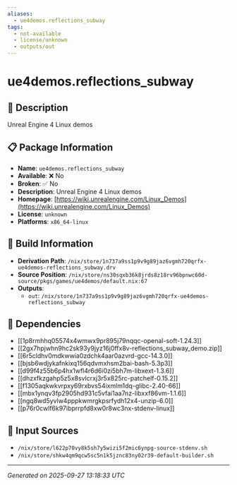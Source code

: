 ```yaml
---
aliases:
  - ue4demos.reflections_subway
tags:
  - not-available
  - license/unknown
  - outputs/out
---
```


# ue4demos.reflections_subway

## 📝 Description

Unreal Engine 4 Linux demos

## 📋 Package Information

- **Name**: `ue4demos.reflections_subway`
- **Available**: ❌ No
- **Broken**: ✅ No
- **Description**: Unreal Engine 4 Linux demos
- **Homepage**: [https://wiki.unrealengine.com/Linux_Demos](https://wiki.unrealengine.com/Linux_Demos)
- **License**: `unknown`
- **Platforms**: `x86_64-linux`

## 🔧 Build Information

- **Derivation Path**: `/nix/store/1n737a9ss1p9v9g89jaz6vgmh720qrfx-ue4demos-reflections_subway.drv`
- **Source Position**: `/nix/store/ns30sqxb36k8jrds8z18rv96bpnwc60d-source/pkgs/games/ue4demos/default.nix:67`
- **Outputs**:
  - `out`:  `/nix/store/1n737a9ss1p9v9g89jaz6vgmh720qrfx-ue4demos-reflections_subway`

## 🔗 Dependencies

- [[1p8rmhhq05574x4wmwx9pr895j79nqqc-openal-soft-1.24.3]]
- [[2gx7hpjwhn9hc2sk93y9jyz16j0ffx8v-reflections_subway_demo.zip]]
- [[6r5cldhv0mdkwwia0zdchk4aar0azvrd-gcc-14.3.0]]
- [[bjsb6wdjykafnkixq156qdvmxhsm2bai-bash-5.3p3]]
- [[d99f4z55b6p4hx1wfl4r6d6i0zi5bh7m-libxext-1.3.6]]
- [[dhzxfkzgahp5z5x8svlcrxj3r5x825rc-patchelf-0.15.2]]
- [[f1305aqkwkvrpxy69rxbvs54ixmlm1dq-glibc-2.40-66]]
- [[mbx1ynqv3fp2905hd931c5vfai1aa7nz-libxxf86vm-1.1.6]]
- [[ngq8wd5yvlw4pppkwmrgkpsrfydh12x4-unzip-6.0]]
- [[p76r0cwlf6k97ibprrpfd8xw0r8wc3nx-stdenv-linux]]

## 📁 Input Sources

- `/nix/store/l622p70vy8k5sh7y5wizi5f2mic6ynpg-source-stdenv.sh`
- `/nix/store/shkw4qm9qcw5sc5n1k5jznc83ny02r39-default-builder.sh`

---
*Generated on 2025-09-27 13:18:33 UTC*
